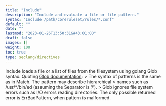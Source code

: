 ```yaml
---
title: "Include"
description: "Include and evaluate a file or file pattern."
syntax: "Include /path/coreruleset/rules/*.conf"
default: ""
date: ""
lastmod: "2023-01-26T13:50:31&#43;01:00"
draft: false
images: []
weight: 100
toc: true
type: seclang/directives
---
```


Include loads a file or a list of files from the filesystem using golang Glob syntax.
Quoting [Glob documentation](https://pkg.go.dev/path/filepath#Glob):
&gt; The syntax of patterns is the same as in Match. The pattern may describe hierarchical
&gt; names such as /usr/*/bin/ed (assuming the Separator is ‘/’).
&gt; Glob ignores file system errors such as I/O errors reading directories. The only possible returned error is ErrBadPattern, when pattern is malformed.

